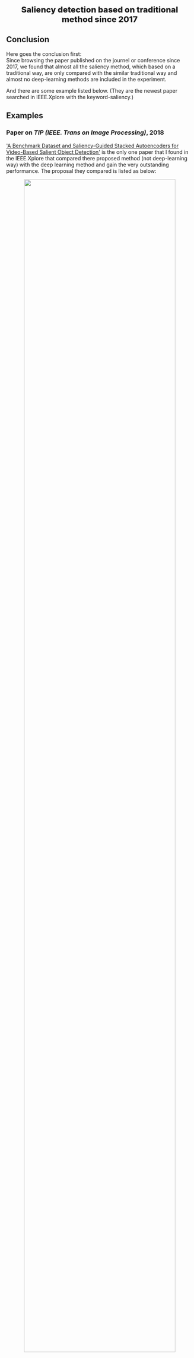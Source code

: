 <p style="text-align:center; font-size:22px; font-weight:800">Saliency detection based on traditional method since 2017</p>

## Conclusion
Here goes the conclusion first: <br>
Since browsing the paper published on the journel or conference since 2017, we found that almost all the saliency method, which based on a traditional way, are only compared with the similar traditional way and almost no deep-learning methods are included in the experiment. 

And there are some example listed below. (They are the newest paper searched in IEEE.Xplore with the keyword-saliency.)

## Examples
### Paper on <i>TIP (IEEE. Trans on Image Processing)</i>, 2018
['A Benchmark Dataset and Saliency-Guided Stacked
Autoencoders for Video-Based Salient
Object Detection'](http://ieeexplore.ieee.org/stamp/stamp.jsp?tp=&arnumber=8066351) is the only one paper that I found in the IEEE.Xplore that compared there proposed method (not deep-learning way) with the deep learning method and gain the very outstanding performance. The proposal they compared is listed as below:

<div align=center><img src="./12.png" width=90%></div>

The paper ['Saliency Detection Based on Multiscale Extrema
of Local Perceptual Color Differences'](http://ieeexplore.ieee.org/stamp/stamp.jsp?tp=&arnumber=8086189) is published on <i>TIP</i>, Feb, 2018. And in experiment part, the compared with the traditional method before 2016.

<div align=center><img src="./7.png" width=90%></div>

The experiment part of the paper ['Saliency Detection via Absorbing Markov Chain
With Learnt Transition Probability'](http://ieeexplore.ieee.org/stamp/stamp.jsp?tp=&arnumber=8085143) still don't include the deep-learning method.

<div align=center><img src="./8.png" width=90%></div>

This paper ['Visual Saliency Detection Using
Spatiotemporal Decomposition'](http://ieeexplore.ieee.org/stamp/stamp.jsp?tp=&arnumber=8170237) proposed an spatiotemporal decomposition method to detect the saliency in videos. However, there isn't depth information in videos. In the experiments, still compared with all traditional way.

<div align=center><img src="./9.png" width=90%></div>

In the paper ['Co-Saliency Detection for RGBD Images Based on
Multi-Constraint Feature Matching and
Cross Label Propagation'](http://ieeexplore.ieee.org/stamp/stamp.jsp?tp=&arnumber=8070326), the compared with the state-of-the-art methods: HS, BSCA, RC, DRFI, ACSD, DCMC, CCS, SCS, and LRMF. No deep-learning way being compared.

<div align=center><img src="./10.png" width=70%></div>

In the paper ['Reversion Correction and Regularized Random
Walk Ranking for Saliency Detection'](http://ieeexplore.ieee.org/stamp/stamp.jsp?tp=&arnumber=8066382), one result of experiment part follows (no deep learning way included):
<div align=center><img src="./11.png" width=100%></div>


['Unsupervised Uncertainty Estimation Using
Spatiotemporal Cues in Video Saliency Detection'](http://ieeexplore.ieee.org/stamp/stamp.jsp?tp=&arnumber=8307422), this paper first submiited in December 9, 2016 and then accepted Feb. 20, 2018, in <i>IEEE. Trans on Image Processing</i>. The proposal is compared with none-deep-learning method.

<div align=center><img src="./5.png" width=100%></div>

### Paper on Other Journel or Conference

In paper ['Detecting video saliency via local motion estimation'](http://ieeexplore.ieee.org/stamp/stamp.jsp?tp=&arnumber=8313675), which is published in ICIIP 2017, only compared there result with other four proposal such as 'GVS'.

<div align=center><img src="./1.png" width=50%></div>

The proposal in paper ['Optimization of Bottom-up Saliency Detection
through Gram Polynomial Decimation'](http://ieeexplore.ieee.org/stamp/stamp.jsp?tp=&arnumber=8312244), which is published on (2018) 15th International Bhurban Conference on Applied Sciences and Technology (IBCAST), are not compared there traditional method with deep learning way.

<div align=center><img src="./2.png" width=70%></div>

In paper ['CONTRAST ENHANCEMENT SCHEME FOR
VISUAL SALIENCY DETECTION'](http://ieeexplore.ieee.org/stamp/stamp.jsp?tp=&arnumber=8305811), the author use superpixel to segment the image and then based on color channel, the contrast is caculated to generate the saliency area. However, they still compared their proposal with the traditional way and no deep-learning way are compared. This paper is published on <i>International Conference on Signal Processing and Communication (ICSPC’17)</i> on $28^{th}$ July, 2017.

<div align=center><img src="./3.png" width=70%></div>

In another paper published on the same conference mentioned in the last paragaraph, the author proposed a saliency-seed-growing method. And in the experiment, the compared with the proposals shown in the following picture, which are all traditional method.

<div align=center><img src="./4.png" width=70%></div>


The paper ['A robust 3D visual saliency computation model for human fixation prediction of stereoscopic videos'](http://ieeexplore.ieee.org/stamp/stamp.jsp?tp=&arnumber=8305060) was published on Visual Communications and Image Processing (VCIP), 2017 IEEE. And no deep-learning way are compared with the proposal.

<div align=center><img src="./6.png" width=50%></div>